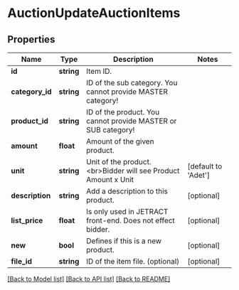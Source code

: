 # AuctionUpdateAuctionItems

## Properties
Name | Type | Description | Notes
------------ | ------------- | ------------- | -------------
**id** | **string** | Item ID. | 
**category_id** | **string** | ID of the sub category. You cannot provide MASTER category! | 
**product_id** | **string** | ID of the product. You cannot provide MASTER or SUB category! | 
**amount** | **float** | Amount of the given product. | 
**unit** | **string** | Unit of the product.&lt;br&gt;Bidder will see Product Amount x Unit | [default to 'Adet']
**description** | **string** | Add a description to this product. | [optional] 
**list_price** | **float** | Is only used in JETRACT front-end. Does not effect bidder. | [optional] 
**new** | **bool** | Defines if this is a new product. | [optional] 
**file_id** | **string** | ID of the item file. (optional) | [optional] 

[[Back to Model list]](../README.md#documentation-for-models) [[Back to API list]](../README.md#documentation-for-api-endpoints) [[Back to README]](../README.md)


